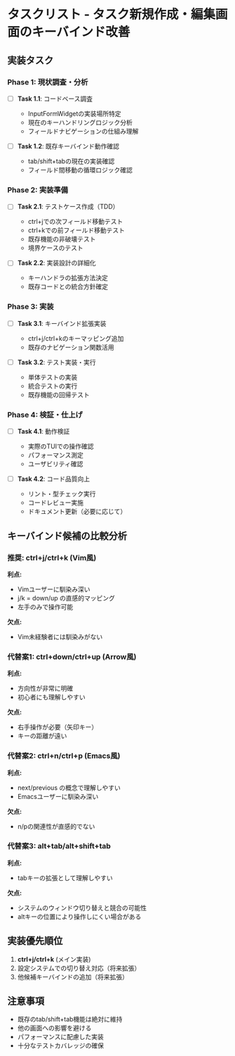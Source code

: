# タスクリスト - タスク新規作成・編集画面のキーバインド改善

## 実装タスク

### Phase 1: 現状調査・分析
- [ ] **Task 1.1**: コードベース調査
  - InputFormWidgetの実装場所特定
  - 現在のキーハンドリングロジック分析
  - フィールドナビゲーションの仕組み理解

- [ ] **Task 1.2**: 既存キーバインド動作確認
  - tab/shift+tabの現在の実装確認
  - フィールド間移動の循環ロジック確認

### Phase 2: 実装準備
- [ ] **Task 2.1**: テストケース作成（TDD）
  - ctrl+jでの次フィールド移動テスト
  - ctrl+kでの前フィールド移動テスト
  - 既存機能の非破壊テスト
  - 境界ケースのテスト

- [ ] **Task 2.2**: 実装設計の詳細化
  - キーハンドラの拡張方法決定
  - 既存コードとの統合方針確定

### Phase 3: 実装
- [ ] **Task 3.1**: キーバインド拡張実装
  - ctrl+j/ctrl+kのキーマッピング追加
  - 既存のナビゲーション関数活用

- [ ] **Task 3.2**: テスト実装・実行
  - 単体テストの実装
  - 統合テストの実行
  - 既存機能の回帰テスト

### Phase 4: 検証・仕上げ
- [ ] **Task 4.1**: 動作検証
  - 実際のTUIでの操作確認
  - パフォーマンス測定
  - ユーザビリティ確認

- [ ] **Task 4.2**: コード品質向上
  - リント・型チェック実行
  - コードレビュー実施
  - ドキュメント更新（必要に応じて）

## キーバインド候補の比較分析

### 推奨: ctrl+j/ctrl+k (Vim風)
**利点:**
- Vimユーザーに馴染み深い
- j/k = down/up の直感的マッピング
- 左手のみで操作可能

**欠点:**
- Vim未経験者には馴染みがない

### 代替案1: ctrl+down/ctrl+up (Arrow風)
**利点:**
- 方向性が非常に明確
- 初心者にも理解しやすい

**欠点:**
- 右手操作が必要（矢印キー）
- キーの距離が遠い

### 代替案2: ctrl+n/ctrl+p (Emacs風)
**利点:**
- next/previous の概念で理解しやすい
- Emacsユーザーに馴染み深い

**欠点:**
- n/pの関連性が直感的でない

### 代替案3: alt+tab/alt+shift+tab
**利点:**
- tabキーの拡張として理解しやすい

**欠点:**
- システムのウィンドウ切り替えと競合の可能性
- altキーの位置により操作しにくい場合がある

## 実装優先順位
1. **ctrl+j/ctrl+k** (メイン実装)
2. 設定システムでの切り替え対応（将来拡張）
3. 他候補キーバインドの追加（将来拡張）

## 注意事項
- 既存のtab/shift+tab機能は絶対に維持
- 他の画面への影響を避ける
- パフォーマンスに配慮した実装
- 十分なテストカバレッジの確保